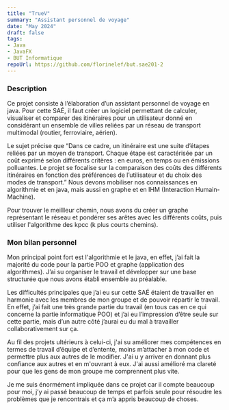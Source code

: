 ```yaml
---
title: "TrueV"
summary: "Assistant personnel de voyage"
date: "May 2024"
draft: false
tags:
- Java
- JavaFX
- BUT Informatique
repoUrl: https://github.com/florinelef/but.sae201-2
---
```


### Description

Ce projet consiste à l’élaboration d’un assistant personnel de voyage en java. 
Pour cette SAÉ, il faut créer un logiciel permettant de calculer, visualiser et comparer des itinéraires pour un utilisateur donné en considérant un ensemble de villes reliées par un réseau de transport multimodal (routier, ferroviaire, aérien). 

Le sujet précise que “Dans ce cadre, un itinéraire est une suite d’étapes reliées par un moyen de transport. Chaque étape est caractérisée par un coût exprimé selon différents critères : en euros, en temps ou en émissions polluantes. Le projet se focalise sur la comparaison des coûts des différents itinéraires en fonction des préférences de l’utilisateur et du choix des modes de transport.”
Nous devons mobiliser nos connaissances en algorithmie et en java, mais aussi en graphe et en IHM (Interaction Humain-Machine).

Pour trouver le meillleur chemin, nous avons du créer un graphe représentant le réseau et pondérer ses arêtes avec les différents coûts, puis utiliser l'algorithme des kpcc (k plus courts chemins).

### Mon bilan personnel

Mon principal point fort est l'algorithmie et le java, en effet, j’ai fait la majorité du code pour la partie POO et graphe (application des algorithmes). J’ai su organiser le travail et développer sur une base structurée que nous avons établi ensemble au préalable. 

Les difficultés principales que j’ai eu sur cette SAÉ étaient de travailler en harmonie avec les membres de mon groupe et de pouvoir répartir le travail. En effet, j’ai fait une très grande partie du travail (en tous cas en ce qui concerne la partie informatique POO) et j’ai eu l’impression d’être seule sur cette partie, mais d’un autre côté j’aurai eu du mal à travailler collaborativement sur ça.

Au fil des projets ultérieurs à celui-ci, j'ai su améliorer mes compétences en termes de travail d’équipe et d’entente, moins m’attacher à mon code et permettre plus aux autres de le modifier. J'ai u y arriver en donnant plus confiance aux autres et en m'ouvrant à eux. J'ai aussi amélioré ma clareté pour que les gens de mon groupe me comprennent plus vite.

Je me suis énormément impliquée dans ce projet car il compte beaucoup pour moi, j’y ai passé beaucoup de temps et parfois seule pour résoudre les problèmes que je rencontrais et ça m’a appris beaucoup de choses.